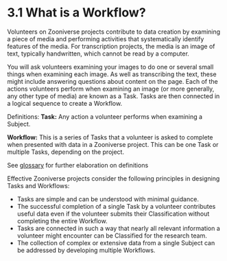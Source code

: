 # 3.1 What is a Workflow?

Volunteers on Zooniverse projects contribute to data creation by examining a piece of media and performing activities that systematically identify features of the media. For transcription projects, the media is an image of text, typically handwritten, which cannot be read by a computer.  

You will ask volunteers examining your images to do one or several small things when examining each image. As well as transcribing the text, these might include answering questions about content on the page. Each of the actions volunteers perform when examining an image (or more generally, any other type of media) are known as a Task. Tasks are then connected in a logical sequence to create a Workflow. 

Definitions: 
**Task:** Any action a volunteer performs when examining a Subject. 

**Workflow:** This is a series of Tasks that a volunteer is asked to complete when presented with data in a Zooniverse project. This can be one Task or multiple Tasks, depending on the project.

See [glossary](https://help.zooniverse.org/getting-started/glossary/) for further elaboration on definitions

Effective Zooniverse projects consider the following principles in designing Tasks and Workflows:
* Tasks are simple and can be understood with minimal guidance. 
* The successful completion of a single Task by a volunteer contributes useful data even if the volunteer submits their Classification without completing the entire Workflow.
* Tasks are connected in such a way that nearly all relevant information a volunteer might encounter can be Classified for the research team.
* The collection of complex or extensive data from a single Subject can be addressed by developing multiple Workflows.

































